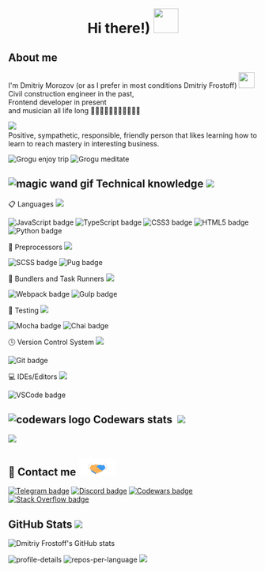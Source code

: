 <!--title start-->
<h1 align="center">Hi there!) <img src="https://user-images.githubusercontent.com/74038190/221352989-518609ab-b4d1-459e-929f-a08cd2bd9b3c.gif" height="50" width="50"></h1>
<!--title end-->
<!--about me start-->
<section>
  <h2>About me</h2>    
  <p>I'm Dmitriy Morozov (or as I prefer in most conditions Dmitriy Frostoff) <img src="https://user-images.githubusercontent.com/74038190/212744289-c46f1717-bfc9-4724-8ef3-4b08e3583110.gif" height="32" width="32"><br>
  Civil construction engineer in the past, <br>
  Frontend developer in present <br>
  and musician all life long 🎼🎸🎤🎹🎹🎹🎹🎹🎹🎹🥁</p>
  <p><img src="https://user-images.githubusercontent.com/74038190/238200839-9c351cb9-c9a2-4b20-8420-e96b8331a53b.gif" height="32"> <br>Positive, sympathetic, responsible, friendly person that likes learning how to learn to reach mastery in interesting business.</p>
  <img src="https://i.pinimg.com/originals/17/bc/93/17bc93709623f3d656249027fb1df1ff.gif" alt="Grogu enjoy trip" height=75px> <img src="https://media.tenor.com/9vZ20T7kkvAAAAAC/baby-yoda.gif" alt="Grogu meditate" height=75px>
</section>
<!--about me end-->
<!--Languages and technologies start-->
<section>
  <h2>
    <img src="https://media1.giphy.com/media/v1.Y2lkPTc5MGI3NjExdGx4aThxcXd2MXJ4a3BvcjJlZnVybmRtNjhvdGNsNTE5c2VnN3ltcSZlcD12MV9pbnRlcm5hbF9naWZfYnlfaWQmY3Q9cw/QZgmnqMZzT9jv5plSA/giphy.gif" width=32px alt="magic wand gif">
    Technical knowledge
    <img src="https://media2.giphy.com/media/QssGEmpkyEOhBCb7e1/giphy.gif?cid=ecf05e47a0n3gi1bfqntqmob8g9aid1oyj2wr3ds3mg700bl&rid=giphy.gif" width=32px></h2>   
  <div>
    <p>
      📋 Languages
      <img src="https://media.tenor.com/3nT-5pb890wAAAAj/sparkle.gif" width=32px>
    </p>
    <img src="https://img.shields.io/badge/-javascript-%23090909?style=for-the-badge&logo=javascript" alt="JavaScript badge"/>
    <img src="https://img.shields.io/badge/-typescript-%23090909?style=for-the-badge&logo=typescript" alt="TypeScript badge"/>
    <img src="https://img.shields.io/badge/css3-%23090909.svg?style=for-the-badge&logo=css3&logoColor=%231572B6" alt="CSS3 badge"/>
    <img src="https://img.shields.io/badge/-HTML5-%23090909?style=for-the-badge&logo=HTML5" alt="HTML5 badge"/>
    <img src="https://img.shields.io/badge/python-%23090909?style=for-the-badge&logo=python&logoColor=ffdd54" alt="Python badge"/>
  </div>
  <div>
    <p>
      🚀 Preprocessors
      <img src="https://media.tenor.com/3nT-5pb890wAAAAj/sparkle.gif" width=32px>
    </p>
    <img src="https://img.shields.io/badge/-scss-%23090909?style=for-the-badge&logo=sass" alt="SCSS badge"/>
    <img src="https://img.shields.io/badge/Pug-CCC5B2?style=for-the-badge&logo=pug&logoColor=8F6905" alt="Pug badge"/>  
  </div>
<!--   <div>
    <p>🚀 Frameworks, Platforms and Libraries <img src="https://media.tenor.com/3nT-5pb890wAAAAj/sparkle.gif" width=32px></p>   
  </div> -->
  <div>
    <p>
      🔗 Bundlers and Task Runners
      <img src="https://media.tenor.com/3nT-5pb890wAAAAj/sparkle.gif" width=32px>
    </p>
    <img src="https://img.shields.io/badge/-webpack-%23090909?style=for-the-badge&logo=webpack" alt="Webpack badge"/>
    <img src="https://img.shields.io/badge/-gulp-%23090909?style=for-the-badge&logo=gulp" alt="Gulp badge"/>
  </div>
  <div>
    <p>
      🔔 Testing
      <img src="https://media.tenor.com/3nT-5pb890wAAAAj/sparkle.gif" width=32px>
    </p>
    <img src="https://img.shields.io/badge/mocha-%23090909?style=for-the-badge&logo=mocha&logoColor=8d6748" alt="Mocha badge"/>
    <img src="https://img.shields.io/badge/chai-%23090909?style=for-the-badge&logo=chai&logoColor=a40802" alt="Chai badge"/>
  </div>
  <div>
    <p>
      🕓 Version Control System
      <img src="https://media.tenor.com/3nT-5pb890wAAAAj/sparkle.gif" width=32px>
    </p>    
    <img src="https://img.shields.io/badge/git-%23090909.svg?style=for-the-badge&logo=git&logoColor=white&logoColor=%23E34234" alt="Git badge"/>
  </div>
  <div>
    <p>
      💻 IDEs/Editors
      <img src="https://media.tenor.com/3nT-5pb890wAAAAj/sparkle.gif" width=32px>
    </p>
    <img src="https://img.shields.io/badge/VSCode-%23090909?style=for-the-badge&logo=visual%20studio%20code&logoColor=%231572B6" alt="VSCode badge"/>
  </div>
</section>
<!--Languages and technologies end-->
<!--Codewars info start-->
<section>
  <h2><img src="https://camo.githubusercontent.com/4daf80f5cc6dd6a5c1d0f0f95f1b8e1815038df7638591d682fcceafeac5839e/68747470733a2f2f6769742e696f2f4a4d643461" alt="codewars logo" width="32px"> Codewars stats &nbsp;<img src="https://media4.giphy.com/media/v1.Y2lkPTc5MGI3NjExYjFlODRhM2I5M2EzN2JjNjhiMzkyZjg1OWNlMGI5NmQ5NzdlMmUyMiZlcD12MV9pbnRlcm5hbF9naWZzX2dpZklkJmN0PWc/A06UFEx8jxEwU/giphy.gif" width=48px></h2>
  <a href="https://www.codewars.com/users/rsschool_78dcfb24c923f558" target="_blank"><img src="https://www.codewars.com/users/rsschool_78dcfb24c923f558/badges/large"></a>
</section>
<!--Codewars info end-->
<!--Contact me start-->
<section>
  <h2> 📱 Contact me <img src='https://raw.githubusercontent.com/benbahrenburg/benbahrenburg/main/assets/handshake.gif' width="75px"></h2>    
  <a href="https://t.me/Dmitriy_Frostoff"><img src="https://img.shields.io/badge/-telegram-090909?style=for-the-badge&logo=telegram" alt="Telegram badge"/></a>
  <a href="https://discord.com/channels/@Dmitriy-Frostoff#9603"><img src="https://img.shields.io/badge/-Discord-090909?style=for-the-badge&logo=Discord" alt="Discord badge"/></a>
  <a href="https://www.codewars.com/users/rsschool_78dcfb24c923f558"><img src="https://img.shields.io/badge/-Codewars-090909?style=for-the-badge&logo=Codewars&logoColor=%23E34234" alt="Codewars badge"/></a>
  <a href="https://stackoverflow.com/users/20705648/dmitriy-frostoff"><img src="https://img.shields.io/badge/-Stackoverflow-090909?style=for-the-badge&logo=stack-overflow&logoColor=%23FF4433" alt="Stack Overflow badge"/></a>
</section>
<!--Contact me end-->
<!--GitHub Stats start-->
<section>
  <h2> GitHub Stats <img src='https://media1.giphy.com/media/du3J3cXyzhj75IOgvA/giphy.gif?cid=ecf05e47x2g034i9pzwtzzsd3xgg2w9nr94t4tflbbgo3008&rid=giphy.gif' width='32px'> </h2>

  <img src="https://github-readme-stats-sigma-five.vercel.app/api?username=Dmitriy-Frostoff&show_icons=true&theme=tokyonight&count_private=true" alt="Dmitriy Frostoff's GitHub stats"/>

  <a href="https://github.com/Dmitriy-Frostoff"></a>
  <img src="http://github-profile-summary-cards.vercel.app/api/cards/profile-details?username=Dmitriy-Frostoff&theme=tokyonight&layout=compact" alt="profile-details"/>
  <img src="http://github-profile-summary-cards.vercel.app/api/cards/repos-per-language?username=Dmitriy-Frostoff&theme=tokyonight" alt="repos-per-language"/>
  <img src="http://github-profile-summary-cards.vercel.app/api/cards/most-commit-language?username=Dmitriy-Frostoff&theme=tokyonight"/>
</section>
<!--GitHub Stats end-->
